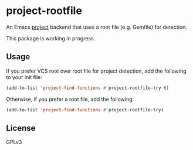 # project-rootfile

An Emacs [project](https://www.gnu.org/software/emacs/manual/html_node/emacs/Projects.html) backend that uses a root file (e.g. Gemfile) for detection.


This package is working in progress.

## Usage

If you prefer VCS root over root file for project detection, add the following to your init file:

```lisp
(add-to-list 'project-find-functions #'project-rootfile-try t)
```

Otherwise, if you prefer a root file, add the following:

```lisp
(add-to-list 'project-find-functions #'project-rootfile-try)
```


## License

GPLv3

